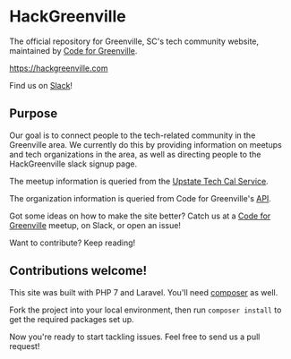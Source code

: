 # HackGreenville
The official repository for Greenville, SC's tech community website, maintained by [Code for Greenville](https://github.com/codeforgreenville).

https://hackgreenville.com

Find us on [Slack](https://hackgreenville.slack.com/)!

## Purpose
Our goal is to connect people to the tech-related community in the Greenville area. We currently do this by providing information on meetups and tech organizations in the area, as well as directing people to the HackGreenville slack signup page.

The meetup information is queried from the [Upstate Tech Cal Service](https://github.com/codeforgreenville/upstate_tech_cal_service).

The organization information is queried from Code for Greenville's [API](https://github.com/codeforgreenville/OpenData/issues/17).

Got some ideas on how to make the site better? Catch us at a [Code for Greenville](http://codeforgreenville.org/) meetup, on Slack, or open an issue!

Want to contribute? Keep reading!

## Contributions welcome!
This site was built with PHP 7 and Laravel.
You'll need [composer](https://getcomposer.org/download/) as well.

Fork the project into your local environment, then run `composer install` to get the required packages set up.

Now you're ready to start tackling issues. Feel free to send us a pull request!